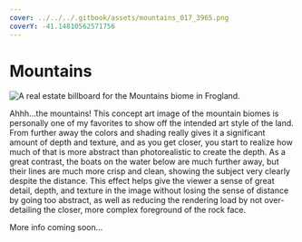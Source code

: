 ```yaml
---
cover: ../../../.gitbook/assets/mountains_017_3965.png
coverY: -41.14810562571756
---
```


# Mountains

![A real estate billboard for the Mountains biome in Frogland. ](https://imgur.com/GSVIROV.jpg)

Ahhh...the mountains! This concept art image of the mountain biomes is personally one of my favorites to show off the intended art style of the land. From further away the colors and shading really gives it a significant amount of depth and texture, and as you get closer, you start to realize how much of that is more abstract than photorealistic to create the depth. As a great contrast, the boats on the water below are much further away, but their lines are much more crisp and clean, showing the subject very clearly despite the distance. This effect helps give the viewer a sense of great detail, depth, and texture in the image without losing the sense of distance by going too abstract, as well as reducing the rendering load by not over-detailing the closer, more complex foreground of the rock face.

More info coming soon...

